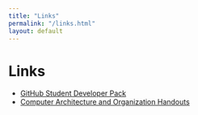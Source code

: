```yaml
---
title: "Links"
permalink: "/links.html"
layout: default
---
```


# Links

 * [GitHub Student Developer Pack](https://education.github.com/pack)
 * [Computer Architecture and Organization Handouts](https://github.com/pathawks/Computer-Architecture-and-Organization)
